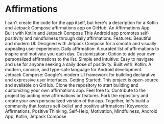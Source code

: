 # Affirmations
 I can't create the code for the app itself, but here's a description for a Kotlin and Jetpack Compose affirmations app on GitHub:  An Affirmations App Built with Kotlin and Jetpack Compose  This Android app promotes self-positivity and mindfulness through daily affirmations.  Features:  Beautiful and modern UI: Designed with Jetpack Compose for a smooth and visually appealing user experience. Daily affirmation: A curated list of affirmations to inspire and motivate you each day. Customization: Option to add your own personalized affirmations to the list. Simple and intuitive: Easy to navigate and use for anyone seeking a daily dose of positivity. Built with:  Kotlin: A modern, concise, and type-safe language for Android development. Jetpack Compose: Google's modern UI framework for building declarative and expressive user interfaces. Getting Started:  This project is open-source and available on GitHub. Clone the repository to start building and customizing your own affirmations app.  Feel free to:  Contribute to the project by adding new affirmations or features. Fork the repository and create your own personalized version of the app. Together, let's build a community that fosters self-belief and positive affirmations!  Keywords: Affirmations, Positive Thinking, Self-Help, Motivation, Mindfulness, Android App, Kotlin, Jetpack Compose
